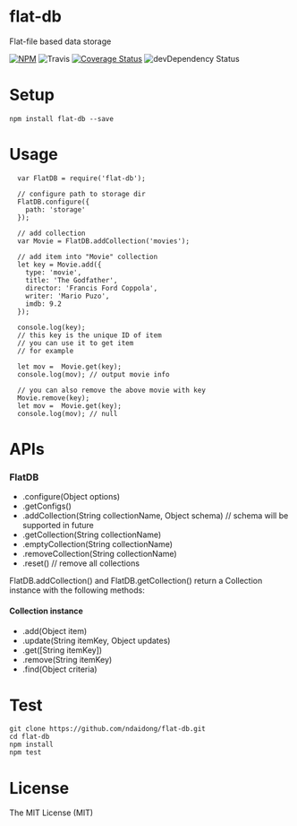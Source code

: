# flat-db
Flat-file based data storage

[![NPM](https://badge.fury.io/js/flat-db.svg)](https://badge.fury.io/js/flat-db)
![Travis](https://travis-ci.org/ndaidong/flat-db.svg?branch=master)
[![Coverage Status](https://coveralls.io/repos/github/ndaidong/flat-db/badge.svg?branch=master&noop)](https://coveralls.io/github/ndaidong/flat-db?branch=master)
![devDependency Status](https://david-dm.org/ndaidong/flat-db.svg)

# Setup

```
npm install flat-db --save
```

# Usage

```
  var FlatDB = require('flat-db');

  // configure path to storage dir
  FlatDB.configure({
    path: 'storage'
  });

  // add collection
  var Movie = FlatDB.addCollection('movies');

  // add item into "Movie" collection
  let key = Movie.add({
    type: 'movie',
    title: 'The Godfather',
    director: 'Francis Ford Coppola',
    writer: 'Mario Puzo',
    imdb: 9.2
  });

  console.log(key);
  // this key is the unique ID of item
  // you can use it to get item
  // for example

  let mov =  Movie.get(key);
  console.log(mov); // output movie info

  // you can also remove the above movie with key
  Movie.remove(key);
  let mov =  Movie.get(key);
  console.log(mov); // null
```

# APIs

### FlatDB
 - .configure(Object options)
 - .getConfigs()
 - .addCollection(String collectionName, Object schema) // schema will be supported in future
 - .getCollection(String collectionName)
 - .emptyCollection(String collectionName)
 - .removeCollection(String collectionName)
 - .reset() // remove all collections

FlatDB.addCollection() and FlatDB.getCollection() return a Collection instance with the following methods:

#### Collection instance
 - .add(Object item)
 - .update(String itemKey, Object updates)
 - .get([String itemKey])
 - .remove(String itemKey)
 - .find(Object criteria)


# Test

```
git clone https://github.com/ndaidong/flat-db.git
cd flat-db
npm install
npm test
```

# License

The MIT License (MIT)
